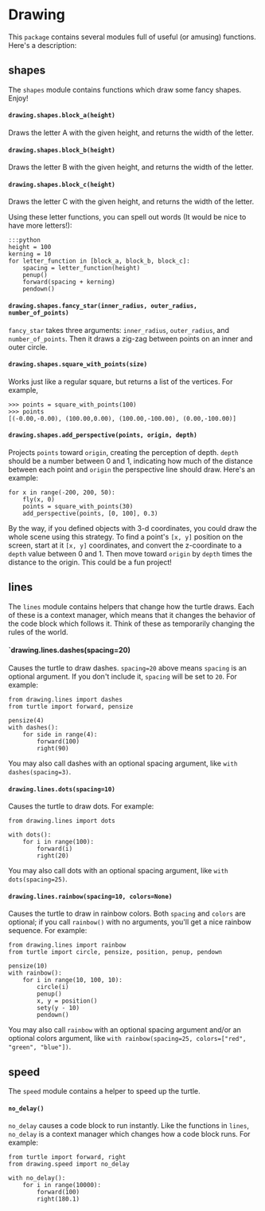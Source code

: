 # Drawing

This `package` contains several modules full of useful (or amusing) functions. Here's a description:

## shapes

The `shapes` module contains functions which draw some fancy shapes. Enjoy!

#### `drawing.shapes.block_a(height)`
Draws the letter A with the given height, and returns the width of the letter.

#### `drawing.shapes.block_b(height)`
Draws the letter B with the given height, and returns the width of the letter.

#### `drawing.shapes.block_c(height)`
Draws the letter C with the given height, and returns the width of the letter.

Using these letter functions, you can spell out words (It would be nice to have more letters!): 

    :::python
    height = 100
    kerning = 10
    for letter_function in [block_a, block_b, block_c]:
        spacing = letter_function(height)
        penup()
        forward(spacing + kerning)
        pendown()

#### `drawing.shapes.fancy_star(inner_radius, outer_radius, number_of_points)`
`fancy_star` takes three arguments: `inner_radius`, `outer_radius`, and `number_of_points`. Then it draws
a zig-zag between points on an inner and outer circle.

#### `drawing.shapes.square_with_points(size)`
Works just like a regular square, but returns a list of the vertices. For example, 

    >>> points = square_with_points(100)
    >>> points
    [(-0.00,-0.00), (100.00,0.00), (100.00,-100.00), (0.00,-100.00)]

#### `drawing.shapes.add_perspective(points, origin, depth)`
Projects `points` toward `origin`, creating the perception of depth. `depth` should be a number between 
0 and 1, indicating how much of the distance between each point and `origin` the perspective line should draw.
Here's an example:

    for x in range(-200, 200, 50):
        fly(x, 0)
        points = square_with_points(30)
        add_perspective(points, [0, 100], 0.3)

By the way, if you defined objects with 3-d coordinates, you could draw the whole scene using
this strategy. To find a point's `[x, y]` position on the screen, start at it `[x, y]` coordinates, and 
convert the z-coordinate to a `depth` value between 0 and 1. Then move toward `origin` by `depth` times
the distance to the origin. This could be a fun project!

## lines

The `lines` module contains helpers that change how the turtle draws. Each of these is a context manager, 
which means that it changes the behavior of the code block which follows it. Think of these as temporarily
changing the rules of the world. 

#### `drawing.lines.dashes(spacing=20)
Causes the turtle to draw dashes. `spacing=20` above means `spacing` is an optional argument. If you don't 
include it, `spacing` will be set to `20`. For example: 

    from drawing.lines import dashes
    from turtle import forward, pensize

    pensize(4)
    with dashes():
        for side in range(4):
            forward(100)
            right(90)

You may also call dashes with an optional spacing argument, like `with dashes(spacing=3)`.

#### `drawing.lines.dots(spacing=10)`
Causes the turtle to draw dots. For example:

    from drawing.lines import dots

    with dots():
        for i in range(100):
            forward(i)
            right(20)

You may also call dots with an optional spacing argument, like `with dots(spacing=25)`.

#### `drawing.lines.rainbow(spacing=10, colors=None)`
Causes the turtle to draw in rainbow colors. Both `spacing` and `colors` are optional; if you call 
`rainbow()` with no arguments, you'll get a nice rainbow sequence. For example:

    from drawing.lines import rainbow
    from turtle import circle, pensize, position, penup, pendown

    pensize(10)
    with rainbow():
        for i in range(10, 100, 10):
            circle(i)
            penup()
            x, y = position()
            sety(y - 10)
            pendown()

You may also call `rainbow` with an optional spacing argument and/or an optional colors argument, 
like `with rainbow(spacing=25, colors=["red", "green", "blue"])`.

## speed

The `speed` module contains a helper to speed up the turtle.

#### `no_delay()`

`no_delay` causes a code block to run instantly. Like the functions in `lines`, `no_delay`
is a context manager which changes how a code block runs. For example: 

    from turtle import forward, right
    from drawing.speed import no_delay

    with no_delay():
        for i in range(10000):
            forward(100)
            right(180.1)
